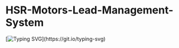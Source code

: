 ﻿# HSR-Motors-Lead-Management-System

[![Typing SVG](https://readme-typing-svg.demolab.com?font=Fira+Code&pause=1000&color=0078D7&width=435&lines=Hi+👋+I'm+Shahid+Mulani;Aspiring+Data+Analyst;Python+%7C+SQL+%7C+Power+BI+Enthusiast;Building+Projects+and+Learning+Everyday!)](https://git.io/typing-svg)
